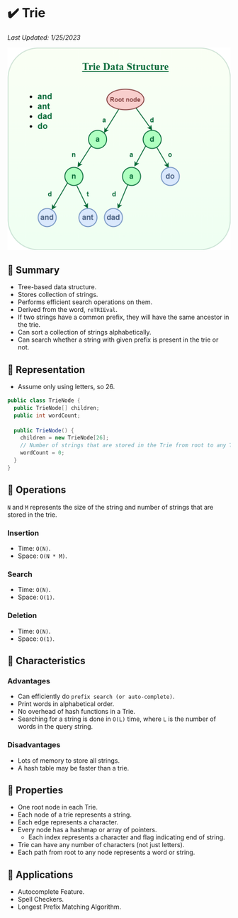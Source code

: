 # :heavy_check_mark: Trie
*Last Updated: 1/25/2023*

![Image of a trie](../../../images/data-structures/non-linear/tree/trie.png)

## :round_pushpin: Summary
- Tree-based data structure.
- Stores collection of strings.
- Performs efficient search operations on them.
- Derived from the word, `reTRIEval`.
- If two strings have a common prefix, they will have the same ancestor in the trie.
- Can sort a collection of strings alphabetically.
- Can search whether a string with given prefix is present in the trie or not.

## :round_pushpin: Representation
- Assume only using letters, so 26.
```java
public class TrieNode {
  public TrieNode[] children;
  public int wordCount;

  public TrieNode() {
    children = new TrieNode[26];
    // Number of strings that are stored in the Trie from root to any Trie node.
    wordCount = 0;
  }
}
```

## :round_pushpin: Operations
`N` and `M` represents the size of the string and number of strings that are stored in the trie.
### Insertion
- Time: `O(N)`.
- Space: `O(N * M)`.

### Search
- Time: `O(N)`.
- Space: `O(1)`.

### Deletion
- Time: `O(N)`.
- Space: `O(1)`.

## :round_pushpin: Characteristics
### Advantages
- Can efficiently do `prefix search (or auto-complete)`.
- Print words in alphabetical order.
- No overhead of hash functions in a Trie.
- Searching for a string is done in `O(L)` time, where `L` is the number of words in the query string.

### Disadvantages
- Lots of memory to store all strings.
- A hash table may be faster than a trie.

## :round_pushpin: Properties
- One root node in each Trie.
- Each node of a trie represents a string.
- Each edge represents a character.
- Every node has a hashmap or array of pointers.
  - Each index represents a character and flag indicating end of string.
- Trie can have any number of characters (not just letters).
- Each path from root to any node represents a word or string.

## :round_pushpin: Applications
- Autocomplete Feature.
- Spell Checkers.
- Longest Prefix Matching Algorithm.
